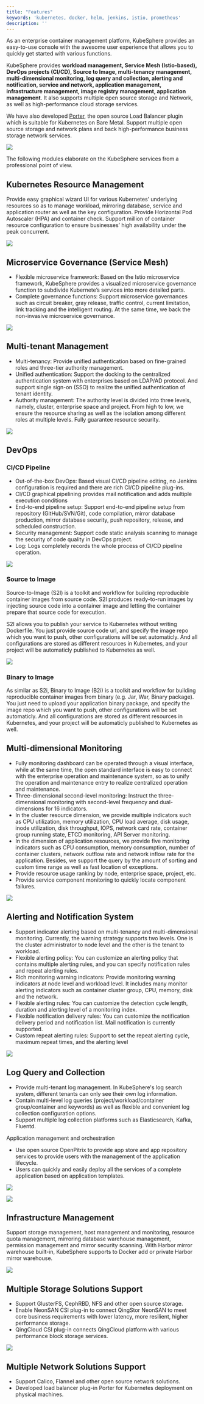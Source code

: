 ```yaml
---
title: "Features"
keywords: 'kubernetes, docker, helm, jenkins, istio, prometheus'
description: ''
---
```


As an enterprise container management platform, KubeSphere provides an easy-to-use console with the awesome user experience that allows you to quickly get started with various functions.

KubeSphere provides **workload management, Service Mesh (Istio-based), DevOps projects (CI/CD), Source to Image, multi-tenancy management, multi-dimensional monitoring, log query and collection, alerting and notification, service and network, application management, infrastructure management, image registry management, application management**. It also supports multiple open source storage and Network, as well as high-performance cloud storage services.

We have also developed [Porter](https://github.com/kubesphere/porter), the open source Load Balancer plugin which is suitable for Kubernetes on Bare Metal. Support multiple open source storage and network plans and back high-performance business storage network services.

![](https://pek3b.qingstor.com/kubesphere-docs/png/20200106120504.png)

The following modules elaborate on the KubeSphere services from a professional point of view.

## Kubernetes Resource Management

Provide easy graphical wizard UI for various Kubernetes’ underlying resources so as to manage workload, mirroring database, service and application router as well as the key configuration. Provide Horizontal Pod Autoscaler (HPA) and container check. Support million of container resource configuration to ensure businesses’ high availability under the peak concurrent.

![](https://pek3b.qingstor.com/kubesphere-docs/png/20200106120559.png)

## Microservice Governance (Service Mesh)

- Flexible microservice framework: Based on the Istio microservice framework, KubeSphere provides a visualized microservice governance function to subdivide Kubernete’s services into more detailed parts.
- Complete governance functions: Support microservice governances such as circuit breaker, gray release, traffic control, current limitation, link tracking and the intelligent routing. At the same time, we back the non-invasive microservice governance.

![](https://pek3b.qingstor.com/kubesphere-docs/png/20190713002111.png)


## Multi-tenant Management

- Multi-tenancy: Provide unified authentication based on fine-grained roles and three-tier authority management.
- Unified authentication: Support the docking to the centralized authentication system with enterprises based on LDAP/AD protocol. And support single sign-on (SSO) to realize the unified authentication of tenant identity.
- Authority management: The authority level is divided into three levels, namely, cluster, enterprise space and project. From high to low, we ensure the resource sharing as well as the isolation among different roles at multiple levels. Fully guarantee resource security.

![](https://pek3b.qingstor.com/kubesphere-docs/png/20191017150642.png)

## DevOps

### CI/CD Pipeline

- Out-of-the-box DevOps: Based visual CI/CD pipeline editing, no Jenkins configuration is required and there are rich CI/CD pipeline plug-ins.
- CI/CD graphical pipelining provides mail notification and adds multiple execution conditions
- End-to-end pipeline setup: Support end-to-end pipeline setup from repository (GitHub/SVN/Git), code compilation, mirror database production, mirror database security, push repository, release, and scheduled construction.
- Security management: Support code static analysis scanning to manage the security of code quality in DevOps project.
- Log: Logs completely records the whole process of CI/CD pipeline operation.

![](https://pek3b.qingstor.com/kubesphere-docs/png/20191017153203.png)

### Source to Image

Source-to-Image (S2I) is a toolkit and workflow for building reproducible container images from source code. S2I produces ready-to-run images by injecting source code into a container image and letting the container prepare that source code for execution.

S2I allows you to publish your service to Kubernetes without writing Dockerfile. You just provide source code url, and specify the image repo which you want to push, other configurations will be set automaticly. And all configurations are stored as different resources in Kubernetes, and your project will be automaticly published to Kubernetes as well.


![](https://pek3b.qingstor.com/kubesphere-docs/png/20191017152542.png)

### Binary to Image

As similar as S2i, Binary to Image (B2i) is a toolkit and workflow for building reproducible container images from binary (e.g. Jar, War, Binary package). You just need to upload your application binary package, and specify the image repo which you want to push, other configurations will be set automaticly. And all configurations are stored as different resources in Kubernetes, and your project will be automaticly published to Kubernetes as well.


## Multi-dimensional Monitoring

- Fully monitoring dashboard can be operated through a visual interface, while at the same time, the open standard interface is easy to connect with the enterprise operation and maintenance system, so as to unify the operation and maintenance entry to realize centralized operation and maintenance.
- Three-dimensional second-level monitoring: Instruct the three-dimensional monitoring with second-level frequency and dual-dimensions for 16 indicators.
- In the cluster resource dimension, we provide multiple indicators such as CPU utilization, memory utilization, CPU load average, disk usage, inode utilization, disk throughput, IOPS, network card rate, container group running state, ETCD monitoring, API Server monitoring.
- In the dimension of application resources, we provide five monitoring indicators such as CPU consumption, memory consumption, number of container clusters, network outflow rate and network inflow rate for the application. Besides, we support the query by the amount of sorting and custom time range as well as fast location of exceptions.
- Provide resource usage ranking by node, enterprise space, project, etc.
- Provide service component monitoring to quickly locate component failures.

![](https://pek3b.qingstor.com/kubesphere-docs/png/20191017150930.png)

## Alerting and Notification System

- Support indicator alerting based on multi-tenancy and multi-dimensional monitoring. Currently, the warning strategy supports two levels. One is the cluster administrator to node level and the other is the tenant to workload.
- Flexible alerting policy: You can customize an alerting policy that contains multiple alerting rules, and you can specify notification rules and repeat alerting rules.
- Rich monitoring warning indicators: Provide monitoring warning indicators at node level and workload level. It includes many monitor alerting indicators such as container cluster group, CPU, memory, disk and the network.
- Flexible alerting rules: You can customize the detection cycle length, duration and alerting level of a monitoring index.
- Flexible notification delivery rules: You can customize the notification delivery period and notification list. Mail notification is currently supported.
- Custom repeat alerting rules: Support to set the repeat alerting cycle, maximum repeat times, and the alerting level

![](https://pek3b.qingstor.com/kubesphere-docs/png/20191017151933.png)

## Log Query and Collection

- Provide multi-tenant log management. In KubeSphere's log search system, different tenants can only see their own log information.
- Contain multi-level log queries (project/workload/container group/container and keywords) as well as flexible and convenient log collection configuration options.
- Support multiple log collection platforms such as Elasticsearch, Kafka, Fluentd.

Application management and orchestration
- Use open source OpenPitrix to provide app store and app repository services to provide users with the management of the application lifecycle.
- Users can quickly and easily deploy all the services of a complete application based on application templates.

![](https://pek3b.qingstor.com/kubesphere-docs/png/20191017151418.png)

![](https://pek3b.qingstor.com/kubesphere-docs/png/20191017152007.png)

## Infrastructure Management

Support storage management, host management and monitoring, resource quota management, mirroring database warehouse management, permission management and mirror security scanning. With Harbor mirror warehouse built-in, KubeSphere supports to Docker add or private Harbor mirror warehouse.

![](https://pek3b.qingstor.com/kubesphere-docs/png/20191017151554.png)

## Multiple Storage Solutions Support

- Support GlusterFS, CephRBD, NFS and other open source storage.
- Enable NeonSAN CSI plug-in to connect QingStor NeonSAN to meet core business requirements with lower latency, more resilient, higher performance storage.
- QingCloud CSI plug-in connects QingCloud platform with various performance block storage services.

![](https://pek3b.qingstor.com/kubesphere-docs/png/20191017151706.png)

## Multiple Network Solutions Support

- Support Calico, Flannel and other open source network solutions.
- Developed load balancer plug-in Porter for Kubernetes deployment on physical machines.

